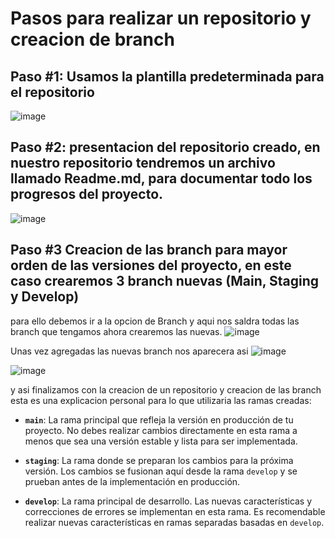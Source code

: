 # Pasos para realizar un repositorio y creacion de branch 
## Paso #1: Usamos la plantilla predeterminada para el repositorio 
![image](https://github.com/IsSact22/proweb_IsaacHung/assets/127360020/a10b4406-434d-455f-a1bc-9ef00b31c5f8)

## Paso #2: presentacion del repositorio creado, en nuestro repositorio tendremos un archivo llamado Readme.md, para documentar todo los progresos del proyecto.
![image](https://github.com/IsSact22/proweb_IsaacHung/assets/127360020/9be57fc4-92c6-4ce6-8247-4fd856391ecc)

## Paso #3 Creacion de las branch para mayor orden de las versiones del proyecto, en este caso crearemos 3 branch nuevas (Main, Staging y Develop)
para ello debemos ir a la opcion de Branch y aqui nos saldra todas las branch que tengamos ahora crearemos las nuevas.
![image](https://github.com/IsSact22/proweb_IsaacHung/assets/127360020/f047cd8b-1c77-470a-a7d0-e98369b01308)

Unas vez agregadas las nuevas branch nos aparecera asi 
![image](https://github.com/IsSact22/proweb_IsaacHung/assets/127360020/e5afd500-6328-4359-9e4a-facb24405587)

![image](https://github.com/IsSact22/proweb_IsaacHung/assets/127360020/27c1b787-24df-49e3-842b-81f2bf6417f5)

y asi finalizamos con la creacion de un repositorio y creacion de las branch esta es una explicacion personal para lo que utilizaria las ramas creadas:

- **`main`**: La rama principal que refleja la versión en producción de tu proyecto. No debes realizar cambios directamente en esta rama a menos que sea una versión estable y lista para ser implementada.

- **`staging`**: La rama donde se preparan los cambios para la próxima versión. Los cambios se fusionan aquí desde la rama `develop` y se prueban antes de la implementación en producción.

- **`develop`**: La rama principal de desarrollo. Las nuevas características y correcciones de errores se implementan en esta rama. Es recomendable realizar nuevas características en ramas separadas basadas en `develop`.


